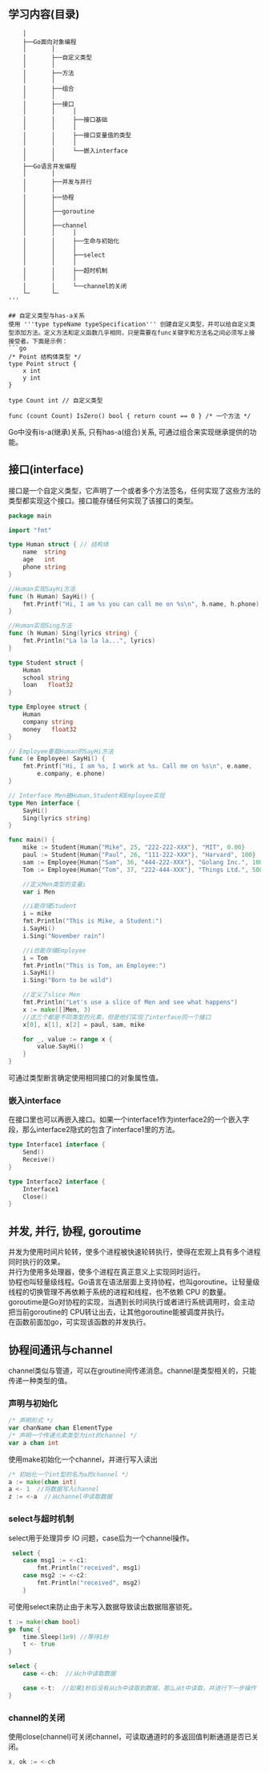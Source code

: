 
## 学习内容(目录)
```
    │ 
    ├──Go面向对象编程
    │       │
    │       ├──自定义类型
    │       │
    │       ├──方法
    │       │
    │       ├──组合
    │       │
    │       ├──接口
    │       │     │
    │       │     ├──接口基础
    │       │     │ 
    │       │     ├──接口变量值的类型
    │       │     │ 
    │       │     └──嵌入interface
    │       │ 
    ├──Go语言并发编程
    │       │
    │       ├──并发与并行
    │       │
    │       ├──协程
    │       │
    │       ├──goroutine
    │       │
    │       ├──channel
    │       │     │
    │       │     ├──生命与初始化
    │       │     │
    │       │     ├──select
    │       │     │
    │       │     ├──超时机制
    │       │     │
    │       │     └──channel的关闭
    └─      └─
'''

## 自定义类型与has-a关系
使用 '''type typeName typeSpecification''' 创建自定义类型，并可以给自定义类型添加方法。定义方法和定义函数几乎相同，只是需要在func关键字和方法名之间必须写上接接受者。下面是示例：
```go
/* Point 结构体类型 */
type Point struct {
    x int
    y int
}

type Count int // 自定义类型

func (count Count) IsZero() bool { return count == 0 } /* 一个方法 */
```
Go中没有is-a(继承)关系, 只有has-a(组合)关系, 可通过组合来实现继承提供的功能。

## 接口(interface)
接口是一个自定义类型，它声明了一个或者多个方法签名，任何实现了这些方法的类型都实现这个接口。接口能存储任何实现了该接口的类型。
```go
package main

import "fmt"

type Human struct { // 结构体
    name  string
    age   int
    phone string
}

//Human实现SayHi方法
func (h Human) SayHi() {
    fmt.Printf("Hi, I am %s you can call me on %s\n", h.name, h.phone)
}

//Human实现Sing方法
func (h Human) Sing(lyrics string) {
    fmt.Println("La la la la...", lyrics)
}

type Student struct {
    Human
    school string
    loan   float32
}

type Employee struct {
    Human  
    company string
    money   float32
}

// Employee重载Human的SayHi方法
func (e Employee) SayHi() {
    fmt.Printf("Hi, I am %s, I work at %s. Call me on %s\n", e.name,
        e.company, e.phone)
}

// Interface Men被Human,Student和Employee实现
type Men interface {
    SayHi()
    Sing(lyrics string)
}

func main() {
    mike := Student{Human{"Mike", 25, "222-222-XXX"}, "MIT", 0.00}
    paul := Student{Human{"Paul", 26, "111-222-XXX"}, "Harvard", 100}
    sam := Employee{Human{"Sam", 36, "444-222-XXX"}, "Golang Inc.", 1000}
    Tom := Employee{Human{"Tom", 37, "222-444-XXX"}, "Things Ltd.", 5000}

    //定义Men类型的变量i
    var i Men

    //i能存储Student
    i = mike
    fmt.Println("This is Mike, a Student:")
    i.SayHi()
    i.Sing("November rain")

    //i也能存储Employee
    i = Tom
    fmt.Println("This is Tom, an Employee:")
    i.SayHi()
    i.Sing("Born to be wild")

    //定义了slice Men
    fmt.Println("Let's use a slice of Men and see what happens")
    x := make([]Men, 3)
    //这三个都是不同类型的元素，但是他们实现了interface同一个接口
    x[0], x[1], x[2] = paul, sam, mike

    for _, value := range x {
        value.SayHi()
    }
}
```
可通过类型断言确定使用相同接口的对象属性值。      

### 嵌入interface
在接口里也可以再嵌入接口。如果一个interface1作为interface2的一个嵌入字段，那么interface2隐式的包含了interface1里的方法。
```go
type Interface1 interface {
    Send()
    Receive()
}

type Interface2 interface {
    Interface1
    Close()
}
```

## 并发, 并行, 协程, goroutime
并发为使用时间片轮转，使多个进程被快速轮转执行，使得在宏观上具有多个进程同时执行的效果。    
并行为使用多处理器，使多个进程在真正意义上实现同时运行。            
协程也叫轻量级线程。Go语言在语法层面上支持协程，也叫goroutine。让轻量级线程的切换管理不再依赖于系统的进程和线程，也不依赖 CPU 的数量。     
goroutime是Go对协程的实现，当遇到长时间执行或者进行系统调用时，会主动把当前goroutine的 CPU转让出去，让其他goroutine能被调度并执行。   
在函数前面加go，可实现该函数的并发执行。

## 协程间通讯与channel
channel类似与管道，可以在groutine间传递消息。channel是类型相关的，只能传递一种类型的值。     
### 声明与初始化
```go
/* 声明形式 */
var chanName chan ElementType
/* 声明一个传递元素类型为int的channel */
var a chan int
```
使用make初始化一个channel，并进行写入读出
```go
/* 初始化一个int型的名为a的channel */
a := make(chan int)
a <- 1  //将数据写入channel
z := <-a  //从channel中读取数据
```

### select与超时机制
select用于处理异步 IO 问题，case后为一个channel操作。
```go
 select {
    case msg1 := <-c1:
        fmt.Println("received", msg1)
    case msg2 := <-c2:
        fmt.Println("received", msg2)
    }
```
可使用select来防止由于未写入数据导致读出数据阻塞锁死。
```go
t := make(chan bool)
go func {
    time.Sleep(1e9) //等待1秒
    t <- true
}

select {
    case <-ch:  //从ch中读取数据

    case <-t:  //如果1秒后没有从ch中读取到数据，那么从t中读取，并进行下一步操作
}
````

### channel的关闭
使用close(channel)可关闭channel，可读取通道时的多返回值判断通道是否已关闭。
```go
x, ok := <-ch
```
